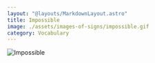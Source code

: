 ```yaml
---
layout: "@layouts/MarkdownLayout.astro"
title: Impossible
image: ./assets/images-of-signs/impossible.gif
category: Vocabulary
---
```


![Impossible](@signs/impossible.gif)
